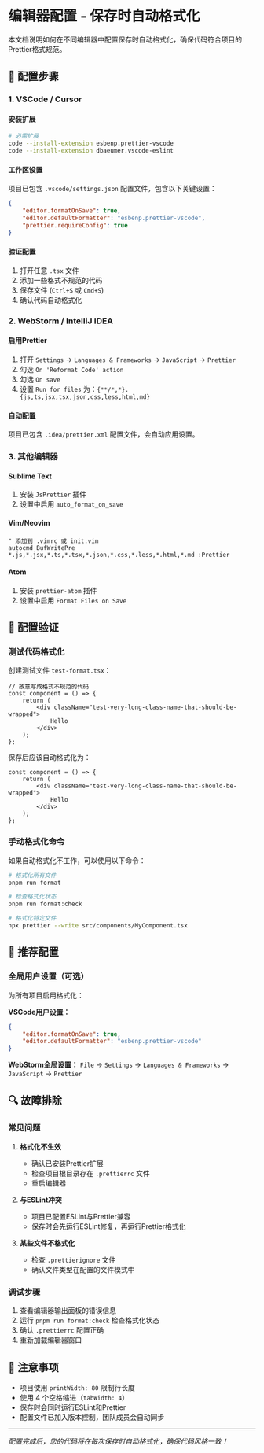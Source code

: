 # 编辑器配置 - 保存时自动格式化

本文档说明如何在不同编辑器中配置保存时自动格式化，确保代码符合项目的Prettier格式规范。

## 🔧 配置步骤

### 1. VSCode / Cursor

#### 安装扩展

```bash
# 必需扩展
code --install-extension esbenp.prettier-vscode
code --install-extension dbaeumer.vscode-eslint
```

#### 工作区设置

项目已包含 `.vscode/settings.json` 配置文件，包含以下关键设置：

```json
{
    "editor.formatOnSave": true,
    "editor.defaultFormatter": "esbenp.prettier-vscode",
    "prettier.requireConfig": true
}
```

#### 验证配置

1. 打开任意 `.tsx` 文件
2. 添加一些格式不规范的代码
3. 保存文件 (`Ctrl+S` 或 `Cmd+S`)
4. 确认代码自动格式化

### 2. WebStorm / IntelliJ IDEA

#### 启用Prettier

1. 打开 `Settings` → `Languages & Frameworks` → `JavaScript` → `Prettier`
2. 勾选 `On 'Reformat Code' action`
3. 勾选 `On save`
4. 设置 `Run for files` 为：`{**/*,*}.{js,ts,jsx,tsx,json,css,less,html,md}`

#### 自动配置

项目已包含 `.idea/prettier.xml` 配置文件，会自动应用设置。

### 3. 其他编辑器

#### Sublime Text

1. 安装 `JsPrettier` 插件
2. 设置中启用 `auto_format_on_save`

#### Vim/Neovim

```vim
" 添加到 .vimrc 或 init.vim
autocmd BufWritePre *.js,*.jsx,*.ts,*.tsx,*.json,*.css,*.less,*.html,*.md :Prettier
```

#### Atom

1. 安装 `prettier-atom` 插件
2. 设置中启用 `Format Files on Save`

## 🎯 配置验证

### 测试代码格式化

创建测试文件 `test-format.tsx`：

```tsx
// 故意写成格式不规范的代码
const component = () => {
    return (
        <div className="test-very-long-class-name-that-should-be-wrapped">
            Hello
        </div>
    );
};
```

保存后应该自动格式化为：

```tsx
const component = () => {
    return (
        <div className="test-very-long-class-name-that-should-be-wrapped">
            Hello
        </div>
    );
};
```

### 手动格式化命令

如果自动格式化不工作，可以使用以下命令：

```bash
# 格式化所有文件
pnpm run format

# 检查格式化状态
pnpm run format:check

# 格式化特定文件
npx prettier --write src/components/MyComponent.tsx
```

## 🚀 推荐配置

### 全局用户设置（可选）

为所有项目启用格式化：

**VSCode用户设置：**

```json
{
    "editor.formatOnSave": true,
    "editor.defaultFormatter": "esbenp.prettier-vscode"
}
```

**WebStorm全局设置：**
`File` → `Settings` → `Languages & Frameworks` → `JavaScript` → `Prettier`

## 🔍 故障排除

### 常见问题

1. **格式化不生效**

    - 确认已安装Prettier扩展
    - 检查项目根目录存在 `.prettierrc` 文件
    - 重启编辑器

2. **与ESLint冲突**

    - 项目已配置ESLint与Prettier兼容
    - 保存时会先运行ESLint修复，再运行Prettier格式化

3. **某些文件不格式化**
    - 检查 `.prettierignore` 文件
    - 确认文件类型在配置的文件模式中

### 调试步骤

1. 查看编辑器输出面板的错误信息
2. 运行 `pnpm run format:check` 检查格式化状态
3. 确认 `.prettierrc` 配置正确
4. 重新加载编辑器窗口

## 📝 注意事项

- 项目使用 `printWidth: 80` 限制行长度
- 使用 4 个空格缩进（`tabWidth: 4`）
- 保存时会同时运行ESLint和Prettier
- 配置文件已加入版本控制，团队成员会自动同步

---

_配置完成后，您的代码将在每次保存时自动格式化，确保代码风格一致！_
